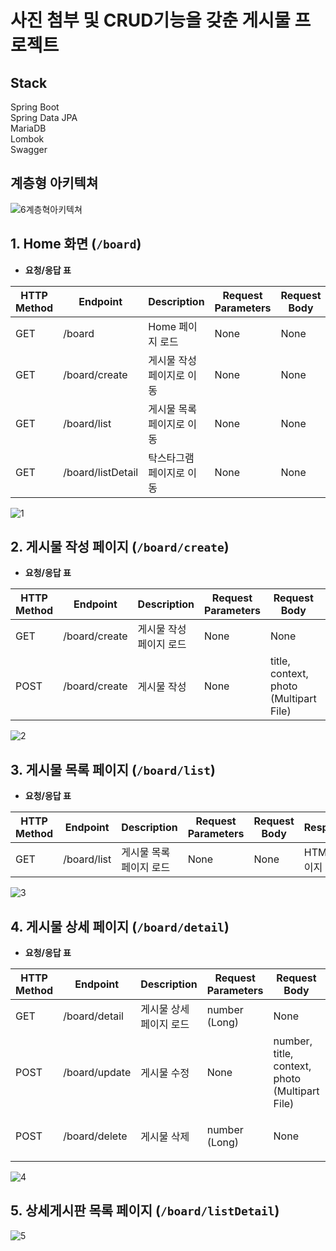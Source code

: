 # 사진 첨부 및 CRUD기능을 갖춘 게시물 프로젝트
## Stack
Spring Boot<br/>
Spring Data JPA<br/>
MariaDB<br/>
Lombok<br/>
Swagger


## 계층형 아키텍쳐
![6계층혁아키텍쳐](https://github.com/user-attachments/assets/98c3d62e-0700-42ad-bba4-a4603eb81deb)

## 1. Home 화면 (`/board`)
- **요청/응답 표**

| HTTP Method | Endpoint         | Description                 | Request Parameters | Request Body | Response   | 
|-------------|------------------|-----------------------------|--------------------|--------------|------------|
| GET         | /board           | Home 페이지 로드             | None               | None         | HTML 페이지 |
| GET         | /board/create    | 게시물 작성 페이지로 이동     | None               | None         | HTML 페이지 |
| GET         | /board/list      | 게시물 목록 페이지로 이동     | None               | None         | HTML 페이지 |
| GET         | /board/listDetail| 탁스타그램 페이지로 이동      | None               | None         | HTML 페이지 |

![1](https://github.com/user-attachments/assets/e135e347-7691-4d55-adc1-3075dcebbfe3)


## 2. 게시물 작성 페이지 (`/board/create`)
- **요청/응답 표**

| HTTP Method | Endpoint         | Description                 | Request Parameters | Request Body               | Response   | 
|-------------|------------------|-----------------------------|--------------------|----------------------------|------------|
| GET         | /board/create    | 게시물 작성 페이지 로드       | None               | None                       | HTML 페이지 |
| POST        | /board/create    | 게시물 작성                  | None               | title, context, photo (Multipart File) | 리다이렉트(홈) |

![2](https://github.com/user-attachments/assets/d3ea1d69-a097-463f-b730-dba9d42ab686)


## 3. 게시물 목록 페이지 (`/board/list`)
- **요청/응답 표**

| HTTP Method | Endpoint         | Description                 | Request Parameters | Request Body | Response   | 
|-------------|------------------|-----------------------------|--------------------|--------------|------------|
| GET         | /board/list      | 게시물 목록 페이지 로드       | None               | None         | HTML 페이지 |

![3](https://github.com/user-attachments/assets/22ca1bf9-0249-4662-8372-c7cdc179d8c5)


## 4. 게시물 상세 페이지 (`/board/detail`)
- **요청/응답 표**

| HTTP Method | Endpoint         | Description                  | Request Parameters  | Request Body | Response   | 
|-------------|------------------|------------------------------|---------------------|--------------|------------|
| GET         | /board/detail    | 게시물 상세 페이지 로드        | number (Long)       | None         | HTML 페이지 |
| POST        | /board/update    | 게시물 수정                   | None                | number, title, context, photo (Multipart File) | JSON |
| POST        | /board/delete    | 게시물 삭제                   | number (Long)       | None         | 리다이렉트 (목록 페이지로) |

![4](https://github.com/user-attachments/assets/d638d6ed-a2b0-418c-b849-f93c46e5a840)


## 5. 상세게시판 목록 페이지 (`/board/listDetail`)

![5](https://github.com/user-attachments/assets/88cca87b-9511-41da-b9a3-6cf0dae10292)
